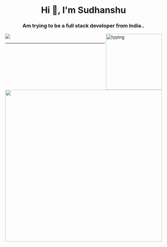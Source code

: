 
<h1 align="center">Hi 👋, I'm Sudhanshu</h1>
<h3 align="center">Am trying to be a full stack developer from India..</h3>



  
  <img alt="typing" align="right" height="180" src="https://c.tenor.com/HzrtGBa_hZgAAAAC/typing-anime.gif" />
<p align="left" > 
  <img align="center" src="https://github-readme-streak-stats.herokuapp.com/?user=SXsid&theme=dracula" />
</p>






<hr/>

<!--<div align="center">
<a href="https://github.com/10x-sid">
  <img align="center" src="https://github-readme-stats.vercel.app/api?username=10x-sid&count_private=true&theme=dracula" />
</a>
<br /><br />-->
<div style="width: 100%; height:50%">
  <a href="https://github.com/SXsid">
    <img src="https://github-readme-stats.vercel.app/api/top-langs/?username=SXsid&layout=compact&theme=radical" style="width: 100%; height:50%;"/>
  </a>
</div>


</div>
<!--
**10x-sid/10x-sid** is a ✨ _special_ ✨ repository because its `README.md` (this file) appears on your GitHub profile.

Here are some ideas to get you started:

- 🔭 I’m currently working on ...
- 🌱 I’m currently learning ...
- 👯 I’m looking to collaborate on ...
- 🤔 I’m looking for help with ...
- 💬 Ask me about ...
- 📫 How to reach me: ...
- 😄 Pronouns: ...
- ⚡ Fun fact: ...
-->
